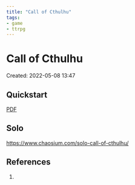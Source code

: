 ```yaml
---
title: "Call of Cthulhu"
tags:
- game
- ttrpg
---
```


# Call of Cthulhu

Created: 2022-05-08 13:47  

## Quickstart  

[PDF](https://www.chaosium.com/content/FreePDFs/CoC/CHA23131%20Call%20of%20Cthulhu%207th%20Edition%20Quick-Start%20Rules.pdf)

## Solo  

https://www.chaosium.com/solo-call-of-cthulhu/


## References
1. 

